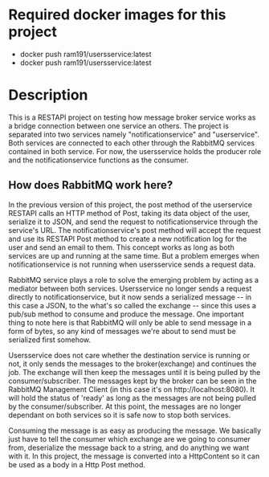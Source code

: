 # Required docker images for this project

- docker push ram191/usersservice:latest
- docker push ram191/usersservice:latest

# Description

This is a RESTAPI project on testing how message broker service works as a bridge connection between one service an others.
The project is separated into two services namely "notificationservice" and "userservice". Both services are connected to each other through the RabbitMQ services contained in both service. For now, the usersservice holds the producer role and the notificationservice functions as the consumer.

## How does RabbitMQ work here?

In the previous version of this project, the post method of the userservice RESTAPI calls an HTTP method of Post, taking its data object of the user, serialize it to JSON, and send the request to notificationservice through the service's URL. The notificationservice's post method will accept the request and use its RESTAPI Post method to create a new notification log for the user and send an email to them. This concept works as long as both services are up and running at the same time. But a problem emerges when notificationservice is not running when usersservice sends a request data.

RabbitMQ service plays a role to solve the emerging problem by acting as a mediator between both services. Usersservice no longer sends a request directly to notificationservice, but it now sends a serialized message -- in this case a JSON, to the what's so called the exchange -- since this uses a pub/sub method to consume and produce the message. One important thing to note here is that RabbitMQ will only be able to send message in a form of bytes, so any kind of messages we're about to send must be serialized first somehow.

Usersservice does not care whether the destination service is running or not, it only sends the messages to the broker(exchange) and continues the job. The exchange will then keep the messages until it is being pulled by the consumer/subscriber. The messages kept by the broker can be seen in the RabbitMQ Management Client (in this case it's on http://localhost:8080). It will hold the status of 'ready' as long as the messages are not being pulled by the consumer/subscriber. At this point, the messages are no longer dependant on both services so it is safe now to stop both services.

Consuming the message is as easy as producing the message. We basically just have to tell the consumer which exchange are we going to consumer from, deserialize the message back to a string, and do anything we want with it. In this project, the message is converted into a HttpContent so it can be used as a body in a Http Post method.
